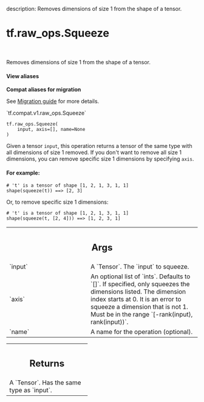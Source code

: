 description: Removes dimensions of size 1 from the shape of a tensor.

<div itemscope itemtype="http://developers.google.com/ReferenceObject">
<meta itemprop="name" content="tf.raw_ops.Squeeze" />
<meta itemprop="path" content="Stable" />
</div>

# tf.raw_ops.Squeeze

<!-- Insert buttons and diff -->

<table class="tfo-notebook-buttons tfo-api nocontent" align="left">

</table>



Removes dimensions of size 1 from the shape of a tensor.

<section class="expandable">
  <h4 class="showalways">View aliases</h4>
  <p>
<b>Compat aliases for migration</b>
<p>See
<a href="https://www.tensorflow.org/guide/migrate">Migration guide</a> for
more details.</p>
<p>`tf.compat.v1.raw_ops.Squeeze`</p>
</p>
</section>

<pre class="devsite-click-to-copy prettyprint lang-py tfo-signature-link">
<code>tf.raw_ops.Squeeze(
    input, axis=[], name=None
)
</code></pre>



<!-- Placeholder for "Used in" -->

Given a tensor `input`, this operation returns a tensor of the same type with
all dimensions of size 1 removed. If you don't want to remove all size 1
dimensions, you can remove specific size 1 dimensions by specifying
`axis`.

#### For example:



```
# 't' is a tensor of shape [1, 2, 1, 3, 1, 1]
shape(squeeze(t)) ==> [2, 3]
```

Or, to remove specific size 1 dimensions:

```
# 't' is a tensor of shape [1, 2, 1, 3, 1, 1]
shape(squeeze(t, [2, 4])) ==> [1, 2, 3, 1]
```

<!-- Tabular view -->
 <table class="responsive fixed orange">
<colgroup><col width="214px"><col></colgroup>
<tr><th colspan="2"><h2 class="add-link">Args</h2></th></tr>

<tr>
<td>
`input`
</td>
<td>
A `Tensor`. The `input` to squeeze.
</td>
</tr><tr>
<td>
`axis`
</td>
<td>
An optional list of `ints`. Defaults to `[]`.
If specified, only squeezes the dimensions listed. The dimension
index starts at 0. It is an error to squeeze a dimension that is not 1. Must
be in the range `[-rank(input), rank(input))`.
</td>
</tr><tr>
<td>
`name`
</td>
<td>
A name for the operation (optional).
</td>
</tr>
</table>



<!-- Tabular view -->
 <table class="responsive fixed orange">
<colgroup><col width="214px"><col></colgroup>
<tr><th colspan="2"><h2 class="add-link">Returns</h2></th></tr>
<tr class="alt">
<td colspan="2">
A `Tensor`. Has the same type as `input`.
</td>
</tr>

</table>

